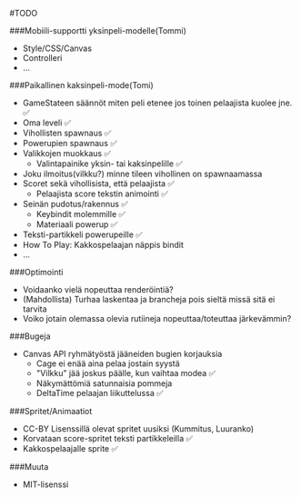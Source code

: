 #TODO

###Mobiili-supportti yksinpeli-modelle(Tommi)
- Style/CSS/Canvas
- Controlleri
- ...

###Paikallinen kaksinpeli-mode(Tomi)
- GameStateen säännöt miten peli etenee jos toinen pelaajista kuolee jne. :white_check_mark:
- Oma leveli :white_check_mark:
- Vihollisten spawnaus :white_check_mark:
- Powerupien spawnaus :white_check_mark:
- Valikkojen muokkaus :white_check_mark:
  - Valintapainike yksin- tai kaksinpelille :white_check_mark:
- Joku ilmoitus(vilkku?) minne tileen vihollinen on spawnaamassa
- Scoret sekä vihollisista, että pelaajista :white_check_mark:
  - Pelaajista score tekstin animointi :white_check_mark:
- Seinän pudotus/rakennus :white_check_mark:
  - Keybindit molemmille :white_check_mark:
  - Materiaali powerup :white_check_mark:
- Teksti-partikkeli powerupeille :white_check_mark:
- How To Play: Kakkospelaajan näppis bindit
- ...

###Optimointi
- Voidaanko vielä nopeuttaa renderöintiä?
- (Mahdollista) Turhaa laskentaa ja brancheja pois sieltä missä sitä ei tarvita
- Voiko jotain olemassa olevia rutiineja nopeuttaa/toteuttaa järkevämmin?

###Bugeja
- Canvas API ryhmätyöstä jääneiden bugien korjauksia
  - Cage ei enää aina pelaa jostain syystä
  - "Vilkku" jää joskus päälle, kun vaihtaa modea :white_check_mark:
  - Näkymättömiä satunnaisia pommeja
  - DeltaTime pelaajan liikuttelussa :white_check_mark:

###Spritet/Animaatiot
- CC-BY Lisenssillä olevat spritet uusiksi (Kummitus, Luuranko)
- Korvataan score-spritet teksti partikkeleilla :white_check_mark:
- Kakkospelaajalle sprite :white_check_mark:

###Muuta
- MIT-lisenssi